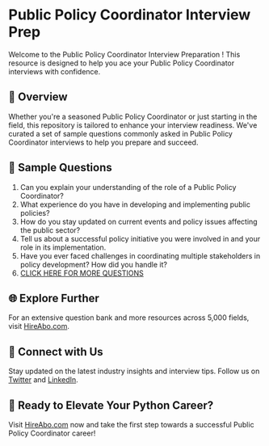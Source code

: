 # Public Policy Coordinator Interview Prep

Welcome to the Public Policy Coordinator Interview Preparation ! This resource is designed to help you ace your Public Policy Coordinator interviews with confidence.

## 🚀 Overview

Whether you're a seasoned Public Policy Coordinator or just starting in the field, this repository is tailored to enhance your interview readiness. We've curated a set of sample questions commonly asked in Public Policy Coordinator interviews to help you prepare and succeed.

## 📝 Sample Questions

1. Can you explain your understanding of the role of a Public Policy Coordinator?
2. What experience do you have in developing and implementing public policies?
3. How do you stay updated on current events and policy issues affecting the public sector?
4. Tell us about a successful policy initiative you were involved in and your role in its implementation.
5. Have you ever faced challenges in coordinating multiple stakeholders in policy development? How did you handle it?
6. [CLICK HERE FOR MORE QUESTIONS](https://hireabo.com/job/17_2_9/Public%20Policy%20Coordinator)

## 🌐 Explore Further

For an extensive question bank and more resources across 5,000 fields, visit [HireAbo.com](https://www.hireabo.com).

## 📱 Connect with Us

Stay updated on the latest industry insights and interview tips. Follow us on [Twitter](https://twitter.com/hireabo) and [LinkedIn](https://www.linkedin.com/in/hire-abo-3609972a8/).

## 🚀 Ready to Elevate Your Python Career?

Visit [HireAbo.com](https://www.hireabo.com) now and take the first step towards a successful Public Policy Coordinator career!